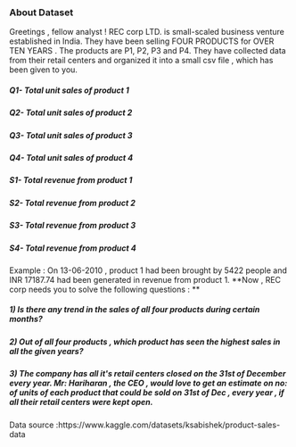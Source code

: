 ### About Dataset
Greetings , fellow analyst !
REC corp LTD. is small-scaled business venture established in India. They have been selling FOUR PRODUCTS for OVER TEN YEARS .
The products are P1, P2, P3 and P4.
They have collected data from their retail centers and organized it into a small csv file , which has been given to you.


##### Q1- Total unit sales of product 1
##### Q2- Total unit sales of product 2
##### Q3- Total unit sales of product 3
##### Q4- Total unit sales of product 4
##### S1- Total revenue from product 1
##### S2- Total revenue from product 2
##### S3- Total revenue from product 3
##### S4- Total revenue from product 4
Example :
On 13-06-2010 , product 1 had been brought by 5422 people and INR 17187.74 had been generated in revenue from product 1.
**Now , REC corp needs you to solve the following questions : **
##### 1) Is there any trend in the sales of all four products during certain months?
##### 2) Out of all four products , which product has seen the highest sales in all the given years?
##### 3) The company has all it's retail centers closed on the 31st of December every year. Mr: Hariharan , the CEO , would love to get an estimate on no: of units of each product that could be sold on 31st of Dec , every year , if all their retail centers were kept open.

<p> Data source :https://www.kaggle.com/datasets/ksabishek/product-sales-data </p>
